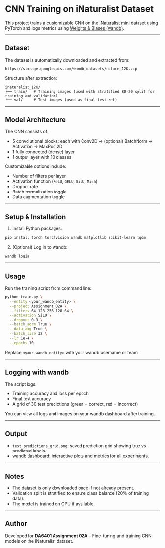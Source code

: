 # CNN Training on iNaturalist Dataset

This project trains a customizable CNN on the [iNaturalist mini dataset](https://storage.googleapis.com/wandb_datasets/nature_12K.zip) using PyTorch and logs metrics using [Weights & Biases (wandb)](https://wandb.ai).

---

## Dataset

The dataset is automatically downloaded and extracted from:
```
https://storage.googleapis.com/wandb_datasets/nature_12K.zip
```

Structure after extraction:
```
inaturalist_12K/
├── train/   # Training images (used with stratified 80-20 split for training and validation)
└── val/     # Test images (used as final test set)
```

---

## Model Architecture

The CNN consists of:
- 5 convolutional blocks: each with Conv2D → (optional) BatchNorm → Activation → MaxPool2D
- 1 fully connected (dense) layer
- 1 output layer with 10 classes

Customizable options include:
- Number of filters per layer
- Activation function (`ReLU`, `GELU`, `SiLU`, `Mish`)
- Dropout rate
- Batch normalization toggle
- Data augmentation toggle

---

## Setup & Installation

1. Install Python packages:
```bash
pip install torch torchvision wandb matplotlib scikit-learn tqdm
```

2. (Optional) Log in to wandb:
```bash
wandb login
```

---

## Usage

Run the training script from command line:

```bash
python train.py \
  --entity <your_wandb_entity> \
  --project Assignment_02A \
  --filters 64 128 256 128 64 \
  --activation SiLU \
  --dropout 0.3 \
  --batch_norm True \
  --data_aug True \
  --batch_size 32 \
  --lr 1e-4 \
  --epochs 10
```

Replace `<your_wandb_entity>` with your wandb username or team.

---

## Logging with wandb

The script logs:
- Training accuracy and loss per epoch
- Final test accuracy
- A grid of 30 test predictions (green = correct, red = incorrect)

You can view all logs and images on your wandb dashboard after training.

---

## Output

- `test_predictions_grid.png`: saved prediction grid showing true vs predicted labels.
- wandb dashboard: interactive plots and metrics for all experiments.

---

## Notes

- The dataset is only downloaded once if not already present.
- Validation split is stratified to ensure class balance (20% of training data).
- The model is trained on GPU if available.

---

## Author

Developed for **DA6401 Assignment 02A** – Fine-tuning and training CNN models on the iNaturalist dataset.
